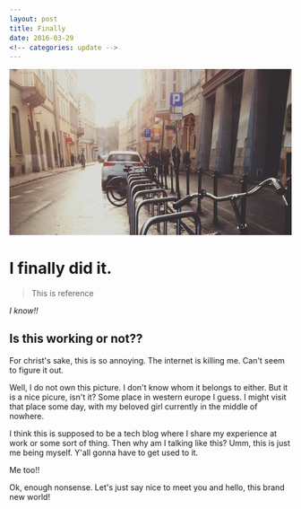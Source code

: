 ```yaml
---
layout: post
title: Finally
date: 2016-03-29
<!-- categories: update -->
---
```


<img src="/images/fulls/01.jpg" class="fit image"> 

# I finally did it.

> This is reference

*I know!!*


## Is this working or not??

For christ's sake, this is so annoying. The internet is killing me. Can't seem to figure it out.

Well, I do not own this picture. I don't know whom it belongs to either. But it is a nice picure, isn't it? Some place in western europe I guess. I might visit that place some day, with my beloved girl currently in the middle of nowhere.

I think this is supposed to be a tech blog where I share my experience at work or some sort of thing. Then why am I talking like this? Umm, this is just me being myself. Y'all gonna have to get used to it. 

Me too!!

Ok, enough nonsense. Let's just say nice to meet you and hello, this brand new world!